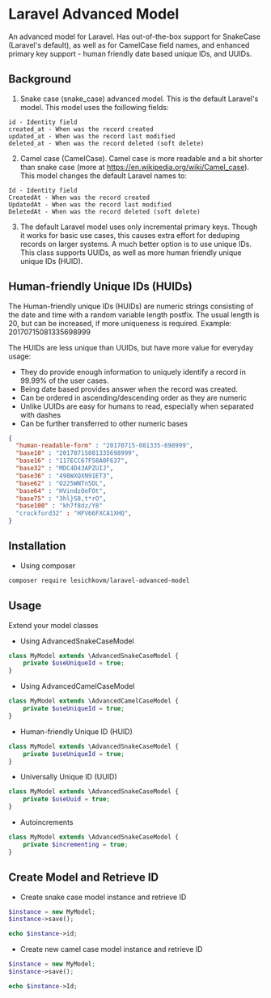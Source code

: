# Laravel Advanced Model

An advanced model for Laravel. Has out-of-the-box support for SnakeCase (Laravel's default), as well as for CamelCase field names, and enhanced primary key support - human friendly date based unique IDs, and UUIDs.

## Background ##

1. Snake case (snake_case) advanced model. This is the default Laravel's model. This model uses the foillowing fields:

```
id - Identity field
created_at - When was the record created
updated_at - When was the record last modified
deleted_at - When was the record deleted (soft delete)
```

2. Camel case (CamelCase). Camel case is more readable and a bit shorter than snake case (more at https://en.wikipedia.org/wiki/Camel_case). This model changes the default Laravel names to:

```
Id - Identity field
CreatedAt - When was the record created
UpdatedAt - When was the record last modified
DeletedAt - When was the record deleted (soft delete)
```

3. The default Laravel model uses only incremental primary keys. Though it works for basic use cases, this causes extra effort for deduping records on larger systems. A much better option is to use unique IDs. This class supports UUIDs, as well as more human friendly unique unique IDs (HUID).

## Human-friendly Unique IDs (HUIDs) ##
The Human-friendly unique IDs (HUIDs) are numeric strings consisting of the date and time with a random variable length postfix. The usual length is 20, but can be increased, if more uniqueness is required. Example: 20170715081335698999

The HUIDs are less unique than UUIDs, but have more value for everyday usage:
- They do provide enough information to uniquely identify a record in 99.99% of the user cases.
- Being date based provides answer when the record was created.
- Can be ordered in ascending/descending order as they are numeric
- Unlike UUIDs are easy for humans to read, especially when separated with dashes
- Can be further transferred to other numeric bases

```json
{
  "human-readable-form" : "20170715-081335-698999",
  "base10" : "20170715081335698999",
  "base16" : "117ECC67F58A0F637",
  "base32" : "MDC4D43APZUIJ",
  "base36" : "498WXQXN91ET3",
  "base62" : "O225WNTn5DL",
  "base64" : "HVindzOeFOt",
  "base75" : "3hl}S8,t*rO",
  "base100" : "kh7f8dz/Y8"
  "crockford32" : "HFV66FXCA1XHQ",  
}
```

## Installation ##

- Using composer

```sh
composer require lesichkovm/laravel-advanced-model
```

## Usage ##

Extend your model classes


- Using AdvancedSnakeCaseModel

```php
class MyModel extends \AdvancedSnakeCaseModel {
    private $useUniqueId = true;
}
```

- Using AdvancedCamelCaseModel

```php
class MyModel extends \AdvancedCamelCaseModel {
    private $useUniqueId = true;
}
```


- Human-friendly Unique ID (HUID)

```php
class MyModel extends \AdvancedSnakeCaseModel {
    private $useUniqueId = true;
}
```

- Universally Unique ID (UUID)

```php
class MyModel extends \AdvancedSnakeCaseModel {
    private $useUuid = true;
}
```

- Autoincrements

```php
class MyModel extends \AdvancedSnakeCaseModel {
    private $incrementing = true;
}
```


## Create Model and Retrieve ID ##

- Create snake case model instance and retrieve ID
```php
$instance = new MyModel;
$instance->save();

echo $instance->id;
```

- Create new camel case model instance and retrieve ID
```php
$instance = new MyModel;
$instance->save();

echo $instance->Id;
```
